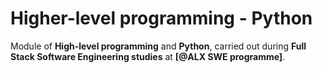 # Higher-level programming - Python
Module of **High-level programming** and **Python**, carried out during **Full Stack Software Engineering studies** at **[@ALX SWE programme]**.
